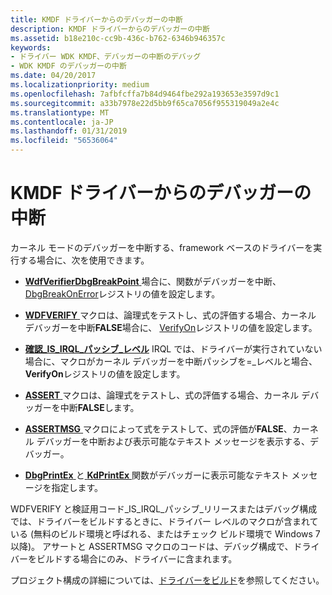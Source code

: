 ```yaml
---
title: KMDF ドライバーからのデバッガーの中断
description: KMDF ドライバーからのデバッガーの中断
ms.assetid: b18e210c-cc9b-436c-b762-6346b946357c
keywords:
- ドライバー WDK KMDF、デバッガーの中断のデバッグ
- WDK KMDF のデバッガーの中断
ms.date: 04/20/2017
ms.localizationpriority: medium
ms.openlocfilehash: 7afbfcffa7b84d9464fbe292a193653e3597d9c1
ms.sourcegitcommit: a33b7978e22d5bb9f65ca7056f955319049a2e4c
ms.translationtype: MT
ms.contentlocale: ja-JP
ms.lasthandoff: 01/31/2019
ms.locfileid: "56536064"
---
```

# <a name="breaking-into-a-debugger-from-kmdf-drivers"></a>KMDF ドライバーからのデバッガーの中断


カーネル モードのデバッガーを中断する、framework ベースのドライバーを実行する場合に、次を使用できます。

-   [ **WdfVerifierDbgBreakPoint** ](https://msdn.microsoft.com/library/windows/hardware/ff551164)場合に、関数がデバッガーを中断、 [DbgBreakOnError](registry-values-for-debugging-kmdf-drivers.md)レジストリの値を設定します。

-   [ **WDFVERIFY** ](https://msdn.microsoft.com/library/windows/hardware/ff551167)マクロは、論理式をテストし、式の評価する場合、カーネル デバッガーを中断**FALSE**場合に、 [VerifyOn](registry-values-for-debugging-kmdf-drivers.md)レジストリの値を設定します。

-   [**確認\_IS\_IRQL\_パッシブ\_レベル**](https://msdn.microsoft.com/library/windows/hardware/ff545588) IRQL では、ドライバーが実行されていない場合に、マクロがカーネル デバッガーを中断パッシブを=\_レベルと場合、 **VerifyOn**レジストリの値を設定します。

-   [ **ASSERT** ](https://msdn.microsoft.com/library/windows/hardware/ff542107)マクロは、論理式をテストし、式の評価する場合、カーネル デバッガーを中断**FALSE**します。

-   [ **ASSERTMSG** ](https://msdn.microsoft.com/library/windows/hardware/ff542113)マクロによって式をテストして、式の評価が**FALSE**、カーネル デバッガーを中断および表示可能なテキスト メッセージを表示する、デバッガー。

-   [ **DbgPrintEx** ](https://msdn.microsoft.com/library/windows/hardware/ff543634)と[ **KdPrintEx** ](https://msdn.microsoft.com/library/windows/hardware/ff548100)関数がデバッガーに表示可能なテキスト メッセージを指定します。

WDFVERIFY と検証用コード\_IS\_IRQL\_パッシブ\_リリースまたはデバッグ構成では、ドライバーをビルドするときに、ドライバー レベルのマクロが含まれている (無料のビルド環境と呼ばれる、またはチェック ビルド環境で Windows 7 以降)。 アサートと ASSERTMSG マクロのコードは、デバッグ構成で、ドライバーをビルドする場合にのみ、ドライバーに含まれます。

プロジェクト構成の詳細については、[ドライバーをビルド](https://msdn.microsoft.com/windows-drivers/develop/building_a_driver)を参照してください。

 

 





